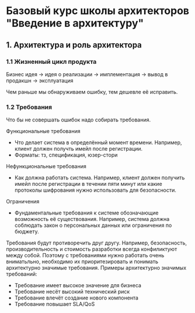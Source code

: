 # Базовый курс школы архитекторов "Введение в архитектуру"

## 1. Архитектура и роль архитектора

### 1.1 Жизненный цикл продукта

Бизнес идея -> идея о реализации -> имплементация -> вывод в продакшн -> эксплуатация

Чем раньше мы обнаруживаем ошибку, тем дешевле её исправить.

### 1.2 Требования

Что бы не совершать ошибок надо собирать требования.

Функциональные требования

* Что делает система в определённый момент времени. Например, клиент должен получть имейл после регистрации.
* Форматы: тз, спецификация, юзер-стори

Нефункциональные требования

* Как должна работать система. Например, клиент должен получить имейл после регистрации в течении пяти минут или какие протоколы шифрования нужно использовать для безопасности.

Ограничения

* Фундаментальные требования к системе обозначающие возможность её существования. Например, система должна соблюдать закон о персональных данных или ограничения по бюджету.

Требования будут противоречить друг другу. Например, безопасность, производительность и стоимость разработки всегда конфиликтуют между собой. Поэтому с требованиями нужно работать очень вниматьльно, необходимо их приоритезировать и понимать архитектурно значимые требования. Примеры архитектурно значимых требований:

* Требование имеет высокое значение для бизнеса
* Требование несёт высокий технический риск
* Требование влечёт создание нового компонента
* Требование повышает SLA/QoS














